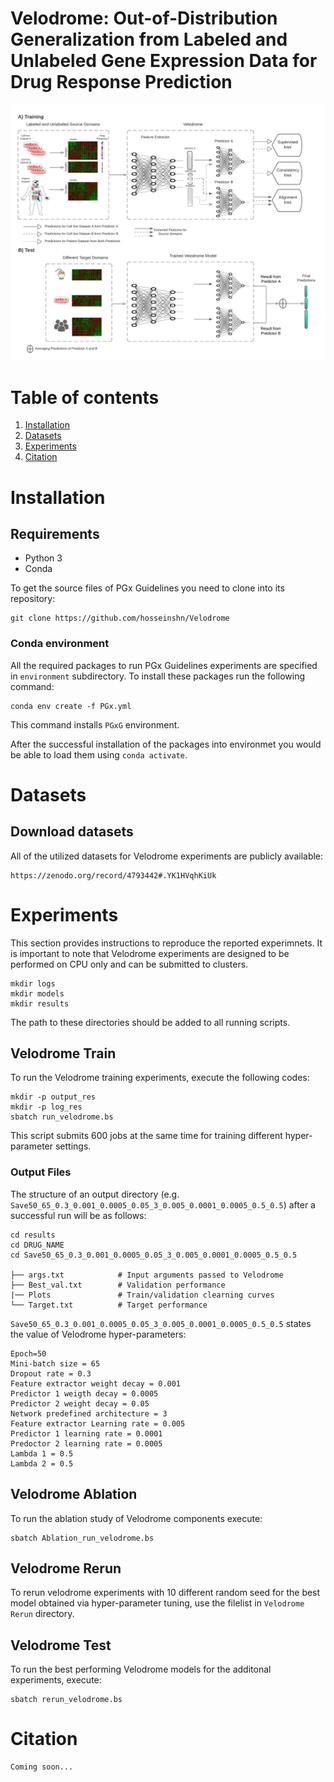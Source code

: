 
# Velodrome: Out-of-Distribution Generalization from Labeled and Unlabeled Gene Expression Data for Drug Response Prediction

<img src="./Velodrome.png" width="900" class="center">

# Table of contents
1. [Installation](#installation)
2. [Datasets](#Datasets)
3. [Experiments](#Experiments)
4. [Citation](#citation)


# Installation

## Requirements
- Python 3
- Conda

To get the source files of PGx Guidelines you need to clone into its repository:
```
git clone https://github.com/hosseinshn/Velodrome
```

### Conda environment
All the required packages to run PGx Guidelines experiments are specified in `environment` subdirectory.
To install these packages run the following command:
```
conda env create -f PGx.yml
```
This command installs `PGxG` environment. 

After the successful installation of the packages into environmet you would be able to load them using `conda activate`.


# Datasets

## Download datasets
All of the utilized datasets for Velodrome experiments are publicly available:
```
https://zenodo.org/record/4793442#.YK1HVqhKiUk
``` 

# Experiments
This section provides instructions to reproduce the reported experimnets.
It is important to note that Velodrome experiments are designed to be performed on CPU only and can be submitted to clusters.

```
mkdir logs
mkdir models
mkdir results
```
The path to these directories should be added to all running scripts. 

## Velodrome Train
To run the Velodrome training experiments, execute the following codes:
```
mkdir -p output_res
mkdir -p log_res
sbatch run_velodrome.bs
```
This script submits 600 jobs at the same time for training different hyper-parameter settings. 

### Output Files
The structure of an output directory (e.g. `Save50_65_0.3_0.001_0.0005_0.05_3_0.005_0.0001_0.0005_0.5_0.5`) after a successful run will be as follows:

```
cd results
cd DRUG_NAME
cd Save50_65_0.3_0.001_0.0005_0.05_3_0.005_0.0001_0.0005_0.5_0.5

├── args.txt            # Input arguments passed to Velodrome 
├── Best_val.txt        # Validation performance
|── Plots               # Train/validation clearning curves
└── Target.txt          # Target performance
```
`Save50_65_0.3_0.001_0.0005_0.05_3_0.005_0.0001_0.0005_0.5_0.5` states the value of Velodrome hyper-parameters:
```
Epoch=50
Mini-batch size = 65
Dropout rate = 0.3
Feature extractor weight decay = 0.001
Predictor 1 weigth decay = 0.0005
Predictor 2 weight decay = 0.05
Network predefined architecture = 3
Feature extractor Learning rate = 0.005
Predictor 1 learning rate = 0.0001
Predoctor 2 learning rate = 0.0005
Lambda 1 = 0.5
Lambda 2 = 0.5
```
## Velodrome Ablation
To run the ablation study of Velodrome components execute: 
```
sbatch Ablation_run_velodrome.bs 
```

## Velodrome Rerun
To rerun velodrome experiments with 10 different random seed for the best model obtained via hyper-parameter tuning, use the filelist in `Velodrome Rerun` directory. 

## Velodrome Test
To run the best performing Velodrome models for the additonal experiments, execute:  
```
sbatch rerun_velodrome.bs
```

# Citation 
```
Coming soon...
```
